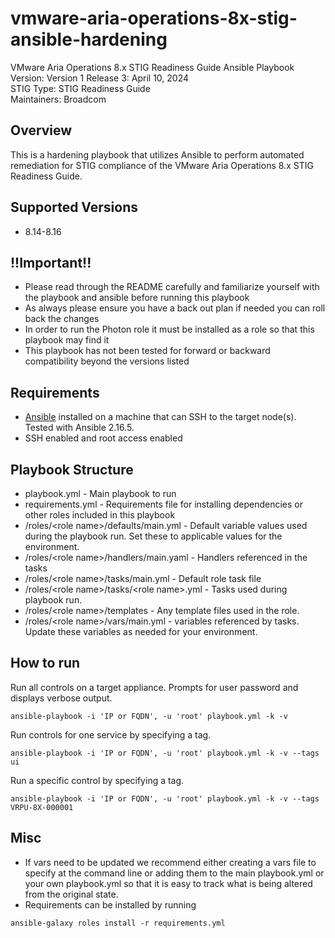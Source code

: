 # vmware-aria-operations-8x-stig-ansible-hardening
VMware Aria Operations 8.x STIG Readiness Guide Ansible Playbook  
Version: Version 1 Release 3: April 10, 2024    
STIG Type: STIG Readiness Guide  
Maintainers: Broadcom 

## Overview
This is a hardening playbook that utilizes Ansible to perform automated remediation for STIG compliance of the VMware Aria Operations 8.x STIG Readiness Guide. 

## Supported Versions
- 8.14-8.16

## !!Important!!
- Please read through the README carefully and familiarize yourself with the playbook and ansible before running this playbook
- As always please ensure you have a back out plan if needed you can roll back the changes
- In order to run the Photon role it must be installed as a role so that this playbook may find it
- This playbook has not been tested for forward or backward compatibility beyond the versions listed 

## Requirements
- [Ansible](https://docs.ansible.com/ansible/latest/installation_guide/index.html) installed on a machine that can SSH to the target node(s).  Tested with Ansible 2.16.5.
- SSH enabled and root access enabled

## Playbook Structure
- playbook.yml - Main playbook to run
- requirements.yml - Requirements file for installing dependencies or other roles included in this playbook
- /roles/\<role name>/defaults/main.yml - Default variable values used during the playbook run. Set these to applicable values for the environment.
- /roles/\<role name>/handlers/main.yaml - Handlers referenced in the tasks
- /roles/\<role name>/tasks/main.yml - Default role task file
- /roles/\<role name>/tasks/\<role name>.yml - Tasks used during playbook run.
- /roles/\<role name>/templates - Any template files used in the role.
- /roles/\<role name>/vars/main.yml - variables referenced by tasks.  Update these variables as needed for your environment.

## How to run

Run all controls on a target appliance. Prompts for user password and displays verbose output.
```
ansible-playbook -i 'IP or FQDN', -u 'root' playbook.yml -k -v
```
Run controls for one service by specifying a tag.  
```
ansible-playbook -i 'IP or FQDN', -u 'root' playbook.yml -k -v --tags ui
```
Run a specific control by specifying a tag.  
```
ansible-playbook -i 'IP or FQDN', -u 'root' playbook.yml -k -v --tags VRPU-8X-000001
```

## Misc
- If vars need to be updated we recommend either creating a vars file to specify at the command line or adding them to the main playbook.yml or your own playbook.yml so that it is easy to track what is being altered from the original state.  
- Requirements can be installed by running
```
ansible-galaxy roles install -r requirements.yml
```